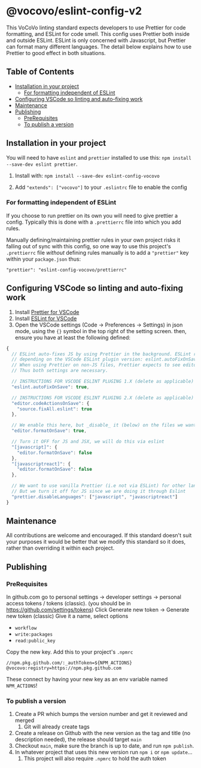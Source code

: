 # @vocovo/eslint-config-v2

This VoCoVo linting standard expects developers to use Prettier for code formatting, and ESLint for code smell. This config uses Prettier both inside and outside ESLint. ESLint is only concerned with Javascript, but Prettier can format many different languages. The detail below explains how to use Prettier to good effect in both situations.

## Table of Contents

- [Installation in your project](#installation-in-your-project)
    - [For formatting independent of ESLint](#for-formatting-independent-of-eslint)
- [Configuring VSCode so linting and auto-fixing work](#configuring-vscode-so-linting-and-auto-fixing-work)
- [Maintenance](#maintenance)
- [Publishing](#publishing)
    - [PreRequisites](#prerequisites)
    - [To publish a version](#to-publish-a-version)

## Installation in your project

You will need to have `eslint` and `prettier` installed to use this: `npm install --save-dev eslint prettier`.

1. Install with: `npm install --save-dev eslint-config-vocovo`

2. Add `"extends": ["vocovo"]` to your `.eslintrc` file to enable the config

### For formatting independent of ESLint

If you choose to run prettier on its own you will need to give prettier a config. Typically this is done with a `.prettierrc` file into which you add rules.

Manually defining/maintaining prettier rules in your own project risks it falling out of sync with this config, so one way to use this project's `.prettierrc` file _without_ defining rules manually is to add a `"prettier"` key within your `package.json` thus:

```
"prettier": "eslint-config-vocovo/prettierrc"
```

## Configuring VSCode so linting and auto-fixing work

1. Install [Prettier for VSCode](https://marketplace.visualstudio.com/items?itemName=esbenp.prettier-vscode)
2. Install [ESLint for VSCode](https://marketplace.visualstudio.com/items?itemName=dbaeumer.vscode-eslint)
3. Open the VSCode settings (Code -> Preferences -> Settings) in json mode, using the `{}` symbol in the top right of the setting screen. then, ensure you have at least the following defined:

```js
{
  // ESLint auto-fixes JS by using Prettier in the background. ESLint requires one of two possible settings
  // depending on the VSCode ESLint plugin version: eslint.autoFixOnSave or editor.codeActionsOnSave.
  // When using Prettier on non-JS files, Prettier expects to see editor.formatOnSave.
  // Thus both settings are necessary.

  // INSTRUCTIONS FOR VSCODE ESLINT PLUGING 1.X (delete as applicable)
  "eslint.autoFixOnSave": true,

  // INSTRUCTIONS FOR VSCODE ESLINT PLUGING 2.X (delete as applicable)
  "editor.codeActionsOnSave": {
    "source.fixAll.eslint": true
  },

  // We enable this here, but _disable_ it (below) on the files we want ESLint to handle.
  "editor.formatOnSave": true,

  // Turn it OFF for JS and JSX, we will do this via eslint
  "[javascript]": {
    "editor.formatOnSave": false
  },
  "[javascriptreact]": {
    "editor.formatOnSave": false
  },

  // We want to use vanilla Prettier (i.e not via ESLint) for other languages like CSS and HTML.
  // But we turn it off for JS since we are doing it through Eslint
  "prettier.disableLanguages": ["javascript", "javascriptreact"]
}
```

## Maintenance

All contributions are welcome and encouraged. If this standard doesn't suit your purposes it would be better that we modify this standard so it does, rather than overriding it within each project.

## Publishing

### PreRequisites

In github.com go to personal settings -> developer settings -> personal access tokens / tokens (classic).
(you should be in https://github.com/settings/tokens)
Click Generate new token -> Generate new token (classic)
Give it a name, select options
- `workflow`
- `write:packages`
- `read:public_key`

Copy the new key.
Add this to your project's `.npmrc`
```
//npm.pkg.github.com/:_authToken=${NPM_ACTIONS}
@vocovo:registry=https://npm.pkg.github.com
```

These connect by having your new key as an env variable named `NPM_ACTIONS`!

### To publish a version

1. Create a PR which bumps the version number and get it reviewed and merged
   1. Git will already create tags
1. Create a release on Github with the new version as the tag and title (no description needed), the release should target `main`
1. Checkout `main`, make sure the branch is up to date, and run `npm publish`.
1. In whatever project that uses this new version run `npm i` or `npm update`...
   1. This project will also require `.npmrc` to hold the auth token
